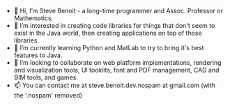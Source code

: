 - 👋 Hi, I’m Steve Benoit - a long-time programmer and Assoc. Professor or Mathematics.
- 👀 I’m interested in creating code libraries for things that don't seem to exist in the Java world, then creating applications on top of those libraries.
- 🌱 I’m currently learning Python and MatLab to try to bring it's best features to Java.
- 💞️ I’m looking to collaborate on web platform implementations, rendering and visualization tools, UI tooklits, font and PDF management, CAD and BIM tools, and games.
- 📫 You can contact me at steve.benoit.dev.nospam at gmail.com (with the '.nospam' removed)

<!---
srbenoit/srbenoit is a ✨ special ✨ repository because its `README.md` (this file) appears on your GitHub profile.
You can click the Preview link to take a look at your changes.
--->
